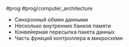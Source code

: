 #prog #prog/computer_architecture

- Синхронный обмен данными
- Несколько внутренних банков памяти
- Конвейерная пересылка пакета данных
- Часть функций контроллера в микросхеме
